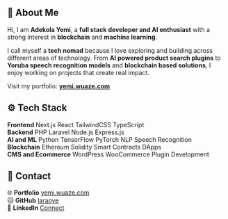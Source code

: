 ## 👧 About Me

Hi, I am **Adekola Yemi**, a **full stack developer and AI enthusiast** with a strong interest in **blockchain** and **machine learning**.  

I call myself a **tech nomad** because I love exploring and building across different areas of technology. From **AI powered product search plugins** to **Yoruba speech recognition models** and **blockchain based solutions**, I enjoy working on projects that create real impact.  

Visit my portfolio: **[yemi.wuaze.com](https://yemi.wuaze.com/)**  


## ⚙️ Tech Stack

**Frontend**  Next.js React TailwindCSS TypeScript  
**Backend**  PHP Laravel Node.js Express.js  
**AI and ML**  Python TensorFlow PyTorch NLP Speech Recognition  
**Blockchain**  Ethereum Solidity Smart Contracts DApps  
**CMS and Ecommerce**  WordPress WooCommerce Plugin Development  


## 📝 Contact

🌐 **Portfolio** [yemi.wuaze.com](https://yemi.wuaze.com/)  
🐱 **GitHub** [laraoye](https://github.com/laraoye?tab=repositories/)  
💼 **LinkedIn** [Connect](https://yemi.wuaze.com/)  
